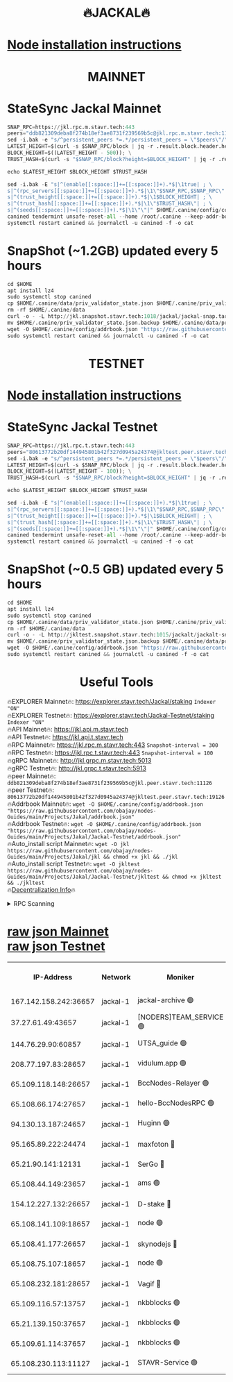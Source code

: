 <h1 align="center"> 🔥JACKAL🔥</h1>

[Node installation instructions](https://github.com/obajay/nodes-Guides/tree/main/Projects/Jakal)
=

<h1 align="center"> MAINNET</h1>

# StateSync Jackal Mainnet
```python
SNAP_RPC=https://jkl.rpc.m.stavr.tech:443
peers="ddb821309deba8f274b18ef3ae8731f239569b5c@jkl.rpc.m.stavr.tech:11126"
sed -i.bak -e "s/^persistent_peers *=.*/persistent_peers = \"$peers\"/" $HOME/.canine/config/config.toml
LATEST_HEIGHT=$(curl -s $SNAP_RPC/block | jq -r .result.block.header.height); \
BLOCK_HEIGHT=$((LATEST_HEIGHT - 500)); \
TRUST_HASH=$(curl -s "$SNAP_RPC/block?height=$BLOCK_HEIGHT" | jq -r .result.block_id.hash)

echo $LATEST_HEIGHT $BLOCK_HEIGHT $TRUST_HASH

sed -i.bak -E "s|^(enable[[:space:]]+=[[:space:]]+).*$|\1true| ; \
s|^(rpc_servers[[:space:]]+=[[:space:]]+).*$|\1\"$SNAP_RPC,$SNAP_RPC\"| ; \
s|^(trust_height[[:space:]]+=[[:space:]]+).*$|\1$BLOCK_HEIGHT| ; \
s|^(trust_hash[[:space:]]+=[[:space:]]+).*$|\1\"$TRUST_HASH\"| ; \
s|^(seeds[[:space:]]+=[[:space:]]+).*$|\1\"\"|" $HOME/.canine/config/config.toml
canined tendermint unsafe-reset-all --home /root/.canine --keep-addr-book
systemctl restart canined && journalctl -u canined -f -o cat
```
# SnapShot (~1.2GB) updated every 5 hours
```python
cd $HOME
apt install lz4
sudo systemctl stop canined
cp $HOME/.canine/data/priv_validator_state.json $HOME/.canine/priv_validator_state.json.backup
rm -rf $HOME/.canine/data
curl -o - -L http://jkl.snapshot.stavr.tech:1018/jackal/jackal-snap.tar.lz4 | lz4 -c -d - | tar -x -C $HOME/.canine --strip-components 2
mv $HOME/.canine/priv_validator_state.json.backup $HOME/.canine/data/priv_validator_state.json
wget -O $HOME/.canine/config/addrbook.json "https://raw.githubusercontent.com/obajay/nodes-Guides/main/Projects/Jakal/addrbook.json"
sudo systemctl restart canined && journalctl -u canined -f -o cat
```

<h1 align="center"> TESTNET</h1>

[Node installation instructions](https://github.com/obajay/nodes-Guides/tree/main/Projects/Jakal/Jackal-Testnet)
=

# StateSync Jackal Testnet
```python
SNAP_RPC=https://jkl.rpc.t.stavr.tech:443
peers="80613772b20df144945801b42f327d0945a24374@jkltest.peer.stavr.tech:19126"
sed -i.bak -e "s/^persistent_peers *=.*/persistent_peers = \"$peers\"/" $HOME/.canine/config/config.toml
LATEST_HEIGHT=$(curl -s $SNAP_RPC/block | jq -r .result.block.header.height); \
BLOCK_HEIGHT=$((LATEST_HEIGHT - 100)); \
TRUST_HASH=$(curl -s "$SNAP_RPC/block?height=$BLOCK_HEIGHT" | jq -r .result.block_id.hash)

echo $LATEST_HEIGHT $BLOCK_HEIGHT $TRUST_HASH

sed -i.bak -E "s|^(enable[[:space:]]+=[[:space:]]+).*$|\1true| ; \
s|^(rpc_servers[[:space:]]+=[[:space:]]+).*$|\1\"$SNAP_RPC,$SNAP_RPC\"| ; \
s|^(trust_height[[:space:]]+=[[:space:]]+).*$|\1$BLOCK_HEIGHT| ; \
s|^(trust_hash[[:space:]]+=[[:space:]]+).*$|\1\"$TRUST_HASH\"| ; \
s|^(seeds[[:space:]]+=[[:space:]]+).*$|\1\"\"|" $HOME/.canine/config/config.toml
canined tendermint unsafe-reset-all --home /root/.canine --keep-addr-book
systemctl restart canined && journalctl -u canined -f -o cat
```
# SnapShot (~0.5 GB) updated every 5 hours
```python
cd $HOME
apt install lz4
sudo systemctl stop canined
cp $HOME/.canine/data/priv_validator_state.json $HOME/.canine/priv_validator_state.json.backup
rm -rf $HOME/.canine/data
curl -o - -L http://jkltest.snapshot.stavr.tech:1015/jackalt/jackalt-snap.tar.lz4 | lz4 -c -d - | tar -x -C $HOME/.canine --strip-components 2
mv $HOME/.canine/priv_validator_state.json.backup $HOME/.canine/data/priv_validator_state.json
wget -O $HOME/.canine/config/addrbook.json "https://raw.githubusercontent.com/obajay/nodes-Guides/main/Projects/Jakal/Jackal-Testnet/addrbook.json"
sudo systemctl restart canined && journalctl -u canined -f -o cat
```

 <h1 align="center"> Useful Tools</h1>

🔥EXPLORER Mainnet🔥:      https://explorer.stavr.tech/Jackal/staking		        `Indexer "ON"` \
🔥EXPLORER Testnet🔥:      https://explorer.stavr.tech/Jackal-Testnet/staking     `Indexer "ON"` \
🔥API Mainnet🔥: 			 		 https://jkl.api.m.stavr.tech \
🔥API Testnet🔥: 			 		 https://jkl.api.t.stavr.tech \
🔥RPC Mainnet🔥:           https://jkl.rpc.m.stavr.tech:443              `Snapshot-interval = 300` \
🔥RPC Testnet🔥:           https://jkl.rpc.t.stavr.tech:443              `Snapshot-interval = 100` \
🔥gRPC Mainnet🔥:          http://jkl.grpc.m.stavr.tech:5013 \
🔥gRPC Testnet🔥:          http://jkl.grpc.t.stavr.tech:5913 \
🔥peer Mainnet🔥:					 `ddb821309deba8f274b18ef3ae8731f239569b5c@jkl.peer.stavr.tech:11126` \
🔥peer Testnet🔥:					 `80613772b20df144945801b42f327d0945a24374@jkltest.peer.stavr.tech:19126` \
🔥Addrbook Mainnet🔥:    ```wget -O $HOME/.canine/config/addrbook.json "https://raw.githubusercontent.com/obajay/nodes-Guides/main/Projects/Jakal/addrbook.json"``` \
🔥Addrbook Testnet🔥:    ```wget -O $HOME/.canine/config/addrbook.json "https://raw.githubusercontent.com/obajay/nodes-Guides/main/Projects/Jakal/Jackal-Testnet/addrbook.json"``` \
🔥Auto_install script Mainnet🔥: ```wget -O jkl https://raw.githubusercontent.com/obajay/nodes-Guides/main/Projects/Jakal/jkl && chmod +x jkl && ./jkl``` \
🔥Auto_install script Testnet🔥: ```wget -O jkltest https://raw.githubusercontent.com/obajay/nodes-Guides/main/Projects/Jakal/Jackal-Testnet/jkltest && chmod +x jkltest && ./jkltest``` \
🔥[Decentralization Info](https://github.com/obajay/StateSync-snapshots/tree/main/Projects/Jackal/Decentralization)🔥


<details>
<summary>RPC Scanning</summary>

<h2 align="center"> We scan nodes in real time every 4 hours. And we provide the final result of RPC endpoints.
We cannot influence the operation of these nodes in any way. </h2>


```python
If Voting Power is higher than 0 --> then the Node is a validator of the network and may be subject to attack and be a potential threat to the chain.
```
```python
We marked such validators with a red symbol
```

</details>

[raw json Mainnet](https://rpc-check.jaclalm.stavr.tech/jaclalm/rpc-jaclalm-result.json) \
[raw json Testnet](https://github.com/obajay/StateSync-snapshots/tree/main/Projects/Jackal/Rpc-Check-Testnet)
=

<table><tr><th>IP-Address</th><th>Network</th><th>Moniker</th><th>Latest Block Height</th><th>Earliest Block Height</th><th>Catching Up</th><th>Tx Index</th><th>Voting Power</th><th>Scan Time</th></tr><tr><td>167.142.158.242:36657</td><td>jackal-1</td><td>jackal-archive 🟢</td><td>6487679</td><td>2770293</td><td>False</td><td>on</td><td>0</td><td>2024-02-14T17:00:47.950681099UTC</td></tr><tr><td>37.27.61.49:43657</td><td>jackal-1</td><td>[NODERS]TEAM_SERVICE 🟢</td><td>6487651</td><td>6142001</td><td>False</td><td>on</td><td>0</td><td>2024-02-14T16:57:26.392743313UTC</td></tr><tr><td>144.76.29.90:60857</td><td>jackal-1</td><td>UTSA_guide 🟢</td><td>6487669</td><td>6280001</td><td>False</td><td>on</td><td>0</td><td>2024-02-14T16:59:39.756526338UTC</td></tr><tr><td>208.77.197.83:28657</td><td>jackal-1</td><td>vidulum.app 🟢</td><td>6487678</td><td>6296001</td><td>False</td><td>on</td><td>0</td><td>2024-02-14T17:00:46.387144042UTC</td></tr><tr><td>65.109.118.148:26657</td><td>jackal-1</td><td>BccNodes-Relayer 🟢</td><td>6467855</td><td>6364601</td><td>False</td><td>on</td><td>0</td><td>2024-02-14T16:59:29.202329513UTC</td></tr><tr><td>65.108.66.174:27657</td><td>jackal-1</td><td>hello-BccNodesRPC 🟢</td><td>6487669</td><td>6408501</td><td>False</td><td>on</td><td>0</td><td>2024-02-14T16:59:42.230281578UTC</td></tr><tr><td>94.130.13.187:24657</td><td>jackal-1</td><td>Huginn 🟢</td><td>6487681</td><td>6424001</td><td>False</td><td>on</td><td>0</td><td>2024-02-14T17:01:04.823598408UTC</td></tr><tr><td>95.165.89.222:24474</td><td>jackal-1</td><td>maxfoton 🔴</td><td>6487671</td><td>6430001</td><td>False</td><td>off</td><td>117661</td><td>2024-02-14T16:59:57.401389867UTC</td></tr><tr><td>65.21.90.141:12131</td><td>jackal-1</td><td>SerGo 🔴</td><td>6487656</td><td>6431811</td><td>False</td><td>off</td><td>51100</td><td>2024-02-14T16:58:01.854850900UTC</td></tr><tr><td>65.108.44.149:23657</td><td>jackal-1</td><td>ams 🟢</td><td>6487674</td><td>6431811</td><td>False</td><td>on</td><td>0</td><td>2024-02-14T17:00:12.244657797UTC</td></tr><tr><td>154.12.227.132:26657</td><td>jackal-1</td><td>D-stake 🔴</td><td>6487653</td><td>6434501</td><td>False</td><td>off</td><td>130243</td><td>2024-02-14T16:57:42.094668510UTC</td></tr><tr><td>65.108.141.109:18657</td><td>jackal-1</td><td>node 🟢</td><td>6487654</td><td>6444728</td><td>False</td><td>on</td><td>0</td><td>2024-02-14T16:57:46.669007248UTC</td></tr><tr><td>65.108.41.177:26657</td><td>jackal-1</td><td>skynodejs 🔴</td><td>6487679</td><td>6445176</td><td>False</td><td>on</td><td>83702</td><td>2024-02-14T17:00:47.162198824UTC</td></tr><tr><td>65.108.75.107:18657</td><td>jackal-1</td><td>node 🟢</td><td>6487664</td><td>6458311</td><td>False</td><td>on</td><td>0</td><td>2024-02-14T16:58:58.095917569UTC</td></tr><tr><td>65.108.232.181:28657</td><td>jackal-1</td><td>Vagif 🔴</td><td>6487671</td><td>6462201</td><td>False</td><td>off</td><td>60003</td><td>2024-02-14T16:59:56.980343177UTC</td></tr><tr><td>65.109.116.57:13757</td><td>jackal-1</td><td>nkbblocks 🟢</td><td>6487683</td><td>6468668</td><td>False</td><td>on</td><td>0</td><td>2024-02-14T17:01:15.470354491UTC</td></tr><tr><td>65.21.139.150:37657</td><td>jackal-1</td><td>nkbblocks 🟢</td><td>6487655</td><td>6473101</td><td>False</td><td>on</td><td>0</td><td>2024-02-14T16:57:57.370293379UTC</td></tr><tr><td>65.109.61.114:37657</td><td>jackal-1</td><td>nkbblocks 🟢</td><td>6487663</td><td>6473101</td><td>False</td><td>on</td><td>0</td><td>2024-02-14T16:58:47.400517139UTC</td></tr><tr><td>65.108.230.113:11127</td><td>jackal-1</td><td>STAVR-Service 🟢</td><td>6487674</td><td>6486801</td><td>False</td><td>on</td><td>0</td><td>2024-02-14T17:00:16.690004508UTC</td></tr></table>
